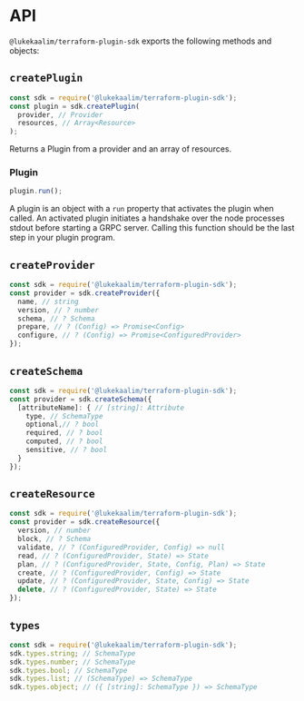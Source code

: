 # API

`@lukekaalim/terraform-plugin-sdk` exports the following methods and objects:

## `createPlugin`
```js
const sdk = require('@lukekaalim/terraform-plugin-sdk');
const plugin = sdk.createPlugin(
  provider, // Provider
  resources, // Array<Resource>
);
```
Returns a Plugin from a provider and an array of resources.

### Plugin
```js
plugin.run();
```
A plugin is an object with a `run` property that activates the plugin when called. An activated plugin initiates a handshake over the node processes stdout before starting a GRPC server. Calling this function should be the last step in your plugin program.

## `createProvider`
```js
const sdk = require('@lukekaalim/terraform-plugin-sdk');
const provider = sdk.createProvider({
  name, // string
  version, // ? number
  schema, // ? Schema
  prepare, // ? (Config) => Promise<Config>
  configure, // ? (Config) => Promise<ConfiguredProvider>
});
```

## `createSchema`
```js
const sdk = require('@lukekaalim/terraform-plugin-sdk');
const provider = sdk.createSchema({
  [attributeName]: { // [string]: Attribute
    type, // SchemaType
    optional,// ? bool
    required, // ? bool
    computed, // ? bool
    sensitive, // ? bool
  }
});
```

## `createResource`
```js
const sdk = require('@lukekaalim/terraform-plugin-sdk');
const provider = sdk.createResource({
  version, // number
  block, // ? Schema
  validate, // ? (ConfiguredProvider, Config) => null
  read, // ? (ConfiguredProvider, State) => State
  plan, // ? (ConfiguredProvider, State, Config, Plan) => State
  create, // ? (ConfiguredProvider, Config) => State
  update, // ? (ConfiguredProvider, State, Config) => State 
  delete, // ? (ConfiguredProvider, State) => State
});
```
## `types`
```js
const sdk = require('@lukekaalim/terraform-plugin-sdk');
sdk.types.string; // SchemaType
sdk.types.number; // SchemaType
sdk.types.bool; // SchemaType
sdk.types.list; // (SchemaType) => SchemaType
sdk.types.object; // ({ [string]: SchemaType }) => SchemaType
```